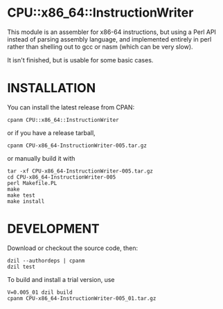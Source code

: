 # CPU::x86_64::InstructionWriter

This module is an assembler for x86-64 instructions, but using a Perl API
instead of parsing assembly language, and implemented entirely in perl
rather than shelling out to gcc or nasm (which can be very slow).

It isn't finished, but is usable for some basic cases.

# INSTALLATION

You can install the latest release from CPAN:

    cpanm CPU::x86_64::InstructionWriter

or if you have a release tarball,

    cpanm CPU-x86_64-InstructionWriter-005.tar.gz

or manually build it with

    tar -xf CPU-x86_64-InstructionWriter-005.tar.gz
    cd CPU-x86_64-InstructionWriter-005
    perl Makefile.PL
    make
    make test
    make install

# DEVELOPMENT

Download or checkout the source code, then:

    dzil --authordeps | cpanm
    dzil test

To build and install a trial version, use

    V=0.005_01 dzil build
    cpanm CPU-x86_64-InstructionWriter-005_01.tar.gz
